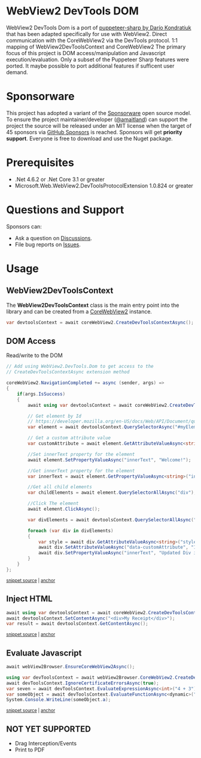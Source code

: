 # WebView2 DevTools DOM

WebView2 DevTools Dom is a port of [puppeteer-sharp by Darío Kondratiuk](https://github.com/hardkoded/puppeteer-sharp) that has been adapted specifically for use with WebView2.
Direct communication with the CoreWebView2 via the DevTools protocol.
1:1 mapping of WebView2DevToolsContext and CoreWebView2
The primary focus of this project is DOM access/manipulation and Javascript execution/evaluation. Only a subset of the Puppeteer Sharp features
were ported. It maybe possible to port additional features if sufficent user demand.

# Sponsorware

This project has adopted a variant of the [Sponsorware](https://github.com/sponsorware/docs) open source model. To ensure the project maintainer/developer ([@amaitland](https://github.com/amaitland))
can support the project the source will be released under an MIT license when the target of 45 sponsors via [GitHub Sponsors](https://github.com/sponsors/amaitland/)
is reached. Sponsors will get **priority support**. Everyone is free to download and use the Nuget package.

# Prerequisites

 * .Net 4.6.2 or .Net Core 3.1 or greater
 * Microsoft.Web.WebView2.DevToolsProtocolExtension 1.0.824 or greater

# Questions and Support

Sponsors can:

* Ask a question on [Discussions](https://github.com/amaitland/WebView2.DevTools.Dom/discussions).
* File bug reports on [Issues](https://github.com/amaitland/WebView2.DevTools.Dom/issues).

# Usage

## WebView2DevToolsContext

The **WebView2DevToolsContext** class is the main entry point into the library and can be created from a
[CoreWebView2](https://docs.microsoft.com/en-us/dotnet/api/microsoft.web.webview2.core.corewebview2) instance.

```c#
var devtoolsContext = await coreWebView2.CreateDevToolsContextAsync();
```

## DOM Access

Read/write to the DOM
<!-- snippet: QuerySelector -->
<a id='snippet-queryselector'></a>
```cs
// Add using WebView2.DevTools.Dom to get access to the
// CreateDevToolsContextAsync extension method

coreWebView2.NavigationCompleted += async (sender, args) =>
{
    if(args.IsSuccess)
    {
        await using var devtoolsContext = await coreWebView2.CreateDevToolsContextAsync();

        // Get element by Id
        // https://developer.mozilla.org/en-US/docs/Web/API/Document/querySelector
        var element = await devtoolsContext.QuerySelectorAsync("#myElementId");

        // Get a custom attribute value
        var customAttribute = await element.GetAttributeValueAsync<string>("data-customAttribute");

        //Set innerText property for the element
        await element.SetPropertyValueAsync("innerText", "Welcome!");

        //Get innerText property for the element
        var innerText = await element.GetPropertyValueAsync<string>("innerText");

        //Get all child elements
        var childElements = await element.QuerySelectorAllAsync("div");

        //Click The element
        await element.ClickAsync();

        var divElements = await devtoolsContext.QuerySelectorAllAsync("div");

        foreach (var div in divElements)
        {
            var style = await div.GetAttributeValueAsync<string>("style");
            await div.SetAttributeValueAsync("data-customAttribute", "123");
            await div.SetPropertyValueAsync("innerText", "Updated Div innerText");
        }
    }
};
```
<sup><a href='/lib/WebView2.DevTools.Dom.Tests/QuerySelectorTests/PageQuerySelectorTests.cs#L20-L61' title='Snippet source file'>snippet source</a> | <a href='#snippet-queryselector' title='Start of snippet'>anchor</a></sup>
<!-- endSnippet -->

## Inject HTML
<!-- snippet: SetContentAsync -->
<a id='snippet-setcontentasync'></a>
```cs
await using var devtoolsContext = await coreWebView2.CreateDevToolsContextAsync();
await devtoolsContext.SetContentAsync("<div>My Receipt</div>");
var result = await devtoolsContext.GetContentAsync();
```
<sup><a href='/lib/WebView2.DevTools.Dom.Tests/DevToolsContextTests/SetContentTests.cs#L22-L27' title='Snippet source file'>snippet source</a> | <a href='#snippet-setcontentasync' title='Start of snippet'>anchor</a></sup>
<!-- endSnippet -->

## Evaluate Javascript

<!-- snippet: Evaluate -->
<a id='snippet-evaluate'></a>
```cs
await webView2Browser.EnsureCoreWebView2Async();

using var devToolsContext = await webView2Browser.CoreWebView2.CreateDevToolsContextAsync();
await devToolsContext.IgnoreCertificateErrorsAsync(true);
var seven = await devToolsContext.EvaluateExpressionAsync<int>("4 + 3");
var someObject = await devToolsContext.EvaluateFunctionAsync<dynamic>("(value) => ({a: value})", 5);
System.Console.WriteLine(someObject.a);
```
<sup><a href='/lib/WebView2.DevTools.Dom.Tests/QuerySelectorTests/ElementHandleQuerySelectorEvalTests.cs#L19-L28' title='Snippet source file'>snippet source</a> | <a href='#snippet-evaluate' title='Start of snippet'>anchor</a></sup>
<!-- endSnippet -->

## NOT YET SUPPORTED
- Drag Interception/Events
- Print to PDF
